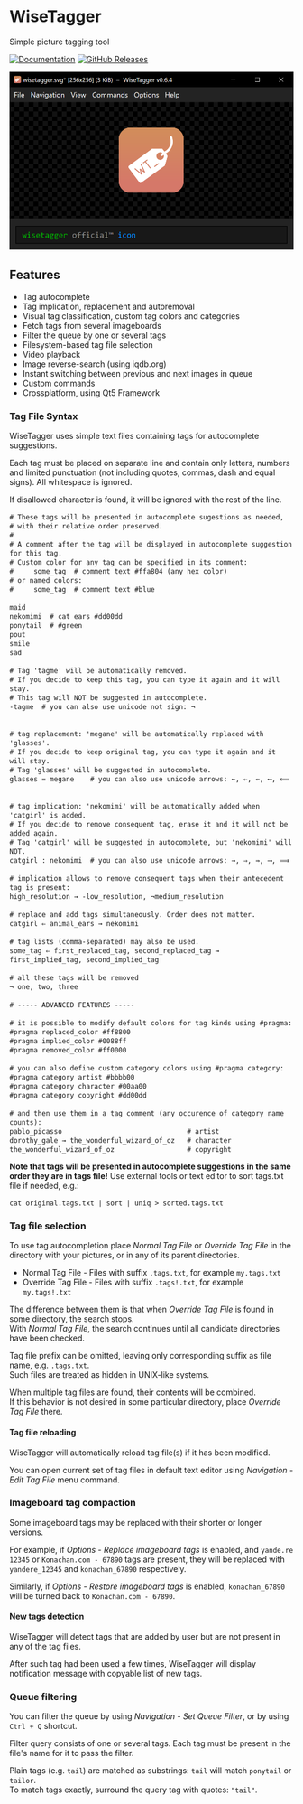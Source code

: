 # WiseTagger #
Simple picture tagging tool

[![Documentation](https://img.shields.io/badge/docs-doxygen-blue.svg)](https://wolfgirl.org/software/wisetagger/documentation)
[![GitHub Releases](https://img.shields.io/github/v/release/0xb8/WiseTagger.svg)](https://github.com/0xb8/WiseTagger/releases)


<p align="center">
	<img src="./resources/title.png" alt="WiseTagger screenshot"/>
</p>


## Features ##
* Tag autocomplete
* Tag implication, replacement and autoremoval
* Visual tag classification, custom tag colors and categories
* Fetch tags from several imageboards
* Filter the queue by one or several tags
* Filesystem-based tag file selection
* Video playback
* Image reverse-search (using iqdb.org)
* Instant switching between previous and next images in queue
* Custom commands
* Crossplatform, using Qt5 Framework

### Tag File Syntax ###
WiseTagger uses simple text files containing tags for autocomplete suggestions.

Each tag must be placed on separate line and contain only letters, numbers and limited punctuation (not including quotes, commas, dash and equal signs).
All whitespace is ignored.

If disallowed character is found, it will be ignored with the rest of the line.

```
# These tags will be presented in autocomplete sugestions as needed, 
# with their relative order preserved.
#
# A comment after the tag will be displayed in autocomplete suggestion for this tag.
# Custom color for any tag can be specified in its comment:
#     some_tag  # comment text #ffa804 (any hex color)
# or named colors: 
#     some_tag  # comment text #blue 

maid
nekomimi  # cat ears #dd00dd
ponytail  # #green
pout
smile
sad

# Tag 'tagme' will be automatically removed.
# If you decide to keep this tag, you can type it again and it will stay.
# This tag will NOT be suggested in autocomplete.
-tagme  # you can also use unicode not sign: ¬


# tag replacement: 'megane' will be automatically replaced with 'glasses'.
# If you decide to keep original tag, you can type it again and it will stay.
# Tag 'glasses' will be suggested in autocomplete.
glasses = megane    # you can also use unicode arrows: ←, ⇐, ⇚, ⟵, ⟸


# tag implication: 'nekomimi' will be automatically added when 'catgirl' is added.
# If you decide to remove consequent tag, erase it and it will not be added again.
# Tag 'catgirl' will be suggested in autocomplete, but 'nekomimi' will NOT.
catgirl : nekomimi  # you can also use unicode arrows: →, ⇒, ⇛, ⟶, ⟹

# implication allows to remove consequent tags when their antecedent tag is present:
high_resolution → -low_resolution, ¬medium_resolution

# replace and add tags simultaneously. Order does not matter.
catgirl ⇐ animal_ears → nekomimi

# tag lists (comma-separated) may also be used.
some_tag ⇐ first_replaced_tag, second_replaced_tag → first_implied_tag, second_implied_tag

# all these tags will be removed
¬ one, two, three

# ----- ADVANCED FEATURES -----

# it is possible to modify default colors for tag kinds using #pragma:
#pragma replaced_color #ff8800
#pragma implied_color #0088ff
#pragma removed_color #ff0000

# you can also define custom category colors using #pragma category:
#pragma category artist #bbbb00
#pragma category character #00aa00
#pragma category copyright #dd00dd

# and then use them in a tag comment (any occurence of category name counts):
pablo_picasso                               # artist
dorothy_gale → the_wonderful_wizard_of_oz   # character
the_wonderful_wizard_of_oz                  # copyright
```

**Note that tags will be presented in autocomplete suggestions in the same order they are in tags file!** 
Use external tools or text editor to sort tags.txt file if needed, e.g.:

```
cat original.tags.txt | sort | uniq > sorted.tags.txt
```

### Tag file selection ###
To use tag autocompletion place *Normal Tag File* or *Override Tag File* in the directory with your pictures, or in any of its parent directories.

* Normal Tag File - Files with suffix `.tags.txt`, for example `my.tags.txt`
* Override Tag File - Files with suffix `.tags!.txt`, for example `my.tags!.txt`

The difference between them is that when *Override Tag File* is found in some directory, the search stops.  
With *Normal Tag File*, the search continues until all candidate directories have been checked.

Tag file prefix can be omitted, leaving only corresponding suffix as file name, e.g. `.tags.txt`.  
Such files are treated as hidden in UNIX-like systems.

When multiple tag files are found, their contents will be combined.  
If this behavior is not desired in some particular directory, place *Override Tag File* there.

#### Tag file reloading ####

WiseTagger will automatically reload tag file(s) if it has been modified.

You can open current set of tag files in default text editor using *Navigation - Edit Tag File* menu command.

### Imageboard tag compaction ###
Some imageboard tags may be replaced with their shorter or longer versions.

For example, if *Options - Replace imageboard tags* is enabled, and `yande.re 12345` or `Konachan.com - 67890` tags are present, they will be replaced with `yandere_12345` and `konachan_67890` respectively.

Similarly, if *Options - Restore imageboard tags* is enabled, `konachan_67890` will be turned back to `Konachan.com - 67890`.

#### New tags detection ####

WiseTagger will detect tags that are added by user but are not present in any of the tag files.

After such tag had been used a few times, WiseTagger will display notification message with copyable list of new tags.

### Queue filtering

You can filter the queue by using *Navigation - Set Queue Filter*, or by using `Ctrl + Q` shortcut.

Filter query consists of one or several tags. Each tag must be present in the file's name for it to pass the filter.

Plain tags (e.g. `tail`) are matched as substrings: `tail` will match `ponytail` or `tailor`.  
To match tags exactly, surround the query tag with quotes: `"tail"`.
